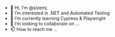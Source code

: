 - 👋 Hi, I’m @sizemj
- 👀 I’m interested in .NET and Automated Testing 
- 🌱 I’m currently learning Cypress & Playwright 
- 💞️ I’m looking to collaborate on ...
- 📫 How to reach me ...

<!---
sizemj/sizemj is a ✨ special ✨ repository because its `README.md` (this file) appears on your GitHub profile.
You can click the Preview link to take a look at your changes.
--->
